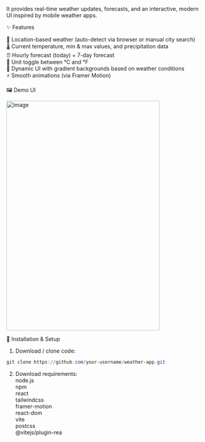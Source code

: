 It provides real-time weather updates, forecasts, and an interactive, modern UI inspired by mobile weather apps.

✨ Features

📍 Location-based weather (auto-detect via browser or manual city search)<br>
🌡️ Current temperature, min & max values, and precipitation data<br>
⏰ Hourly forecast (today) + 7-day forecast<br>
🔄 Unit toggle between °C and °F<br>
🎨 Dynamic UI with gradient backgrounds based on weather conditions<br>
⚡ Smooth animations (via Framer Motion)<br>

🖼️ Demo UI

<img width="400" height="600" alt="image" src="https://github.com/user-attachments/assets/1993d679-b63a-4f4d-ae46-038aa9778eac" />


🚀 Installation & Setup
1. Download / clone code:<br>
```powershell
git clone https://github.com/your-username/weather-app.git
```
2. Download requirements:<br>
node.js<br>
npm<br>
react<br>
tailwindcss<br>
framer-motion<br>
react-dom<br>
vite<br>
postcss<br>
@vitejs/plugin-rea<br>
